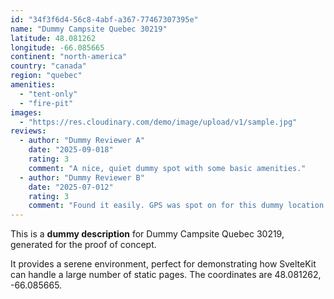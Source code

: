 ```yaml
---
id: "34f3f6d4-56c8-4abf-a367-77467307395e"
name: "Dummy Campsite Quebec 30219"
latitude: 48.081262
longitude: -66.085665
continent: "north-america"
country: "canada"
region: "quebec"
amenities:
  - "tent-only"
  - "fire-pit"
images:
  - "https://res.cloudinary.com/demo/image/upload/v1/sample.jpg"
reviews:
  - author: "Dummy Reviewer A"
    date: "2025-09-018"
    rating: 3
    comment: "A nice, quiet dummy spot with some basic amenities."
  - author: "Dummy Reviewer B"
    date: "2025-07-012"
    rating: 3
    comment: "Found it easily. GPS was spot on for this dummy location."
---
```


This is a **dummy description** for Dummy Campsite Quebec 30219, generated for the proof of concept.

It provides a serene environment, perfect for demonstrating how SvelteKit can handle a large number of static pages. The coordinates are 48.081262, -66.085665.

